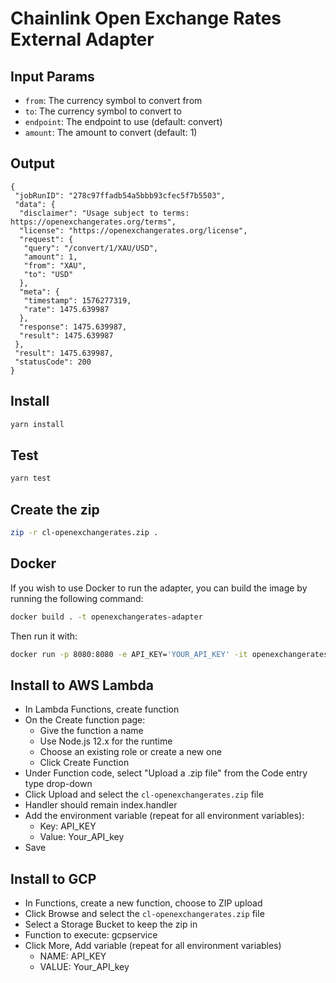 # Chainlink Open Exchange Rates External Adapter

## Input Params
- `from`: The currency symbol to convert from
- `to`: The currency symbol to convert to
- `endpoint`: The endpoint to use (default: convert)
- `amount`: The amount to convert (default: 1)


## Output

```
{
 "jobRunID": "278c97ffadb54a5bbb93cfec5f7b5503",
 "data": {
  "disclaimer": "Usage subject to terms: https://openexchangerates.org/terms",
  "license": "https://openexchangerates.org/license",
  "request": {
   "query": "/convert/1/XAU/USD",
   "amount": 1,
   "from": "XAU",
   "to": "USD"
  },
  "meta": {
   "timestamp": 1576277319,
   "rate": 1475.639987
  },
  "response": 1475.639987,
  "result": 1475.639987
 },
 "result": 1475.639987,
 "statusCode": 200
}
```

## Install

```bash
yarn install
```

## Test

```bash
yarn test
```

## Create the zip

```bash
zip -r cl-openexchangerates.zip .
```

## Docker

If you wish to use Docker to run the adapter, you can build the image by running the following command:

```bash
docker build . -t openexchangerates-adapter
```

Then run it with:

```bash
docker run -p 8080:8080 -e API_KEY='YOUR_API_KEY' -it openexchangerates-adapter:latest
```

## Install to AWS Lambda

- In Lambda Functions, create function
- On the Create function page:
  - Give the function a name
  - Use Node.js 12.x for the runtime
  - Choose an existing role or create a new one
  - Click Create Function
- Under Function code, select "Upload a .zip file" from the Code entry type drop-down
- Click Upload and select the `cl-openexchangerates.zip` file
- Handler should remain index.handler
- Add the environment variable (repeat for all environment variables):
  - Key: API_KEY
  - Value: Your_API_key
- Save


## Install to GCP

- In Functions, create a new function, choose to ZIP upload
- Click Browse and select the `cl-openexchangerates.zip` file
- Select a Storage Bucket to keep the zip in
- Function to execute: gcpservice
- Click More, Add variable (repeat for all environment variables)
  - NAME: API_KEY
  - VALUE: Your_API_key
